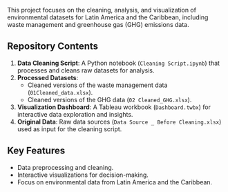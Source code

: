 This project focuses on the cleaning, analysis, and visualization of environmental datasets for Latin America and the Caribbean, including waste management and greenhouse gas (GHG) emissions data.

## Repository Contents
1. **Data Cleaning Script**: A Python notebook (`Cleaning Script.ipynb`) that processes and cleans raw datasets for analysis.
2. **Processed Datasets**:
   - Cleaned versions of the waste management data (`01Cleaned_data.xlsx`).
   - Cleaned versions of the GHG data (`02 Cleaned_GHG.xlsx`).
3. **Visualization Dashboard**: A Tableau workbook (`Dashboard.twbx`) for interactive data exploration and insights.
4. **Original Data**: Raw data sources (`Data Source _ Before Cleaning.xlsx`) used as input for the cleaning script.

## Key Features
- Data preprocessing and cleaning.
- Interactive visualizations for decision-making.
- Focus on environmental data from Latin America and the Caribbean.
